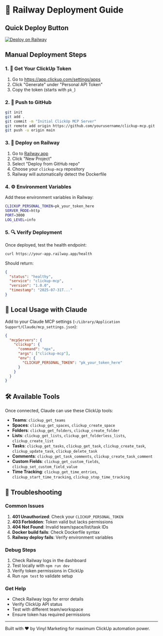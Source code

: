 # 🚂 Railway Deployment Guide

## Quick Deploy Button

[![Deploy on Railway](https://railway.app/button.svg)](https://railway.app/new/template?template=https%3A%2F%2Fgithub.com%2Fyourusername%2Fclickup-mcp&plugins=&envs=CLICKUP_PERSONAL_TOKEN%2CSERVER_MODE&CLICKUP_PERSONAL_TOKENDesc=Your+ClickUp+Personal+API+Token&SERVER_MODEDesc=Set+to+%27http%27+for+Railway+deployment&SERVER_MODEDefault=http)

## Manual Deployment Steps

### 1. 🔑 Get Your ClickUp Token

1. Go to https://app.clickup.com/settings/apps
2. Click "Generate" under "Personal API Token"
3. Copy the token (starts with `pk_`)

### 2. 🐙 Push to GitHub

```bash
git init
git add .
git commit -m "Initial ClickUp MCP Server"
git remote add origin https://github.com/yourusername/clickup-mcp.git
git push -u origin main
```

### 3. 🚂 Deploy on Railway

1. Go to [Railway.app](https://railway.app)
2. Click "New Project"
3. Select "Deploy from GitHub repo"
4. Choose your `clickup-mcp` repository
5. Railway will automatically detect the Dockerfile

### 4. ⚙️ Environment Variables

Add these environment variables in Railway:

```bash
CLICKUP_PERSONAL_TOKEN=pk_your_token_here
SERVER_MODE=http
PORT=3000
LOG_LEVEL=info
```

### 5. 🔍 Verify Deployment

Once deployed, test the health endpoint:

```bash
curl https://your-app.railway.app/health
```

Should return:
```json
{
  "status": "healthy",
  "service": "clickup-mcp",
  "version": "1.0.0",
  "timestamp": "2025-07-31T..."
}
```

## 🔧 Local Usage with Claude

Add to your Claude MCP settings (`~/Library/Application Support/Claude/mcp_settings.json`):

```json
{
  "mcpServers": {
    "clickup": {
      "command": "npx",
      "args": ["clickup-mcp"],
      "env": {
        "CLICKUP_PERSONAL_TOKEN": "pk_your_token_here"
      }
    }
  }
}
```

## 🛠️ Available Tools

Once connected, Claude can use these ClickUp tools:

- **Teams**: `clickup_get_teams`
- **Spaces**: `clickup_get_spaces`, `clickup_create_space`
- **Folders**: `clickup_get_folders`, `clickup_create_folder`
- **Lists**: `clickup_get_lists`, `clickup_get_folderless_lists`, `clickup_create_list`
- **Tasks**: `clickup_get_tasks`, `clickup_get_task`, `clickup_create_task`, `clickup_update_task`, `clickup_delete_task`
- **Comments**: `clickup_get_task_comments`, `clickup_create_task_comment`
- **Custom Fields**: `clickup_get_custom_fields`, `clickup_set_custom_field_value`
- **Time Tracking**: `clickup_get_time_entries`, `clickup_start_time_tracking`, `clickup_stop_time_tracking`

## 🚨 Troubleshooting

### Common Issues

1. **401 Unauthorized**: Check your `CLICKUP_PERSONAL_TOKEN`
2. **403 Forbidden**: Token valid but lacks permissions
3. **404 Not Found**: Invalid team/space/list/task IDs
4. **Docker build fails**: Check Dockerfile syntax
5. **Railway deploy fails**: Verify environment variables

### Debug Steps

1. Check Railway logs in the dashboard
2. Test locally with `npm run dev`
3. Verify token permissions in ClickUp
4. Run `npm test` to validate setup

### Get Help

- Check Railway logs for error details
- Verify ClickUp API status
- Test with different team/workspace
- Ensure token has required permissions

---

Built with ❤️ by Vinyl Marketing for maximum ClickUp automation power.
